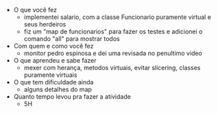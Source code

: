 - O que você fez
  - implementei salario, com a classe Funcionario puramente virtual e seus herdeiros
  - fiz um "map de funcionarios" para fazer os testes e adicionei o comando "all" para mostrar todos
- Com quem e como você fez
  - monitor pedro espinosa e dei uma revisada no penultimo video
- O que aprendeu e sabe fazer
  - mexer com herança, metodos virtuais, evitar slicering, classes puramente virtuais
- O que tem dificuldade ainda
  - alguns detalhes do map
- Quanto tempo levou pra fazer a atividade
  - 5H
